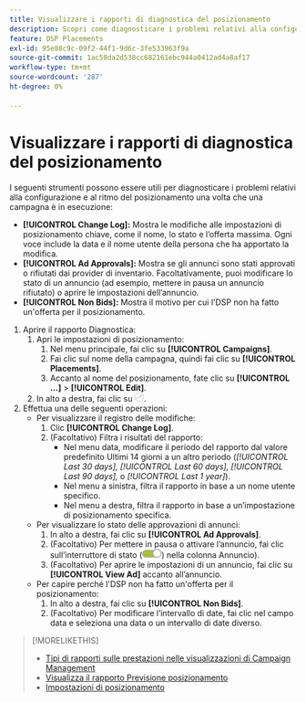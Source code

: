 ```yaml
---
title: Visualizzare i rapporti di diagnostica del posizionamento
description: Scopri come diagnosticare i problemi relativi alla configurazione e alla velocità del posizionamento.
feature: DSP Placements
exl-id: 95e88c9c-09f2-44f1-9d6c-3fe533963f9a
source-git-commit: 1ac58da2d538cc682161ebc944a0412ad4a8af17
workflow-type: tm+mt
source-wordcount: '287'
ht-degree: 0%

---
```


# Visualizzare i rapporti di diagnostica del posizionamento

<!-- Does this really belong in the Campaign Management > Reports section or in the Placements section? -->

I seguenti strumenti possono essere utili per diagnosticare i problemi relativi alla configurazione e al ritmo del posizionamento una volta che una campagna è in esecuzione:

* **[!UICONTROL Change Log]:** Mostra le modifiche alle impostazioni di posizionamento chiave, come il nome, lo stato e l’offerta massima. Ogni voce include la data e il nome utente della persona che ha apportato la modifica.
* **[!UICONTROL Ad Approvals]:** Mostra se gli annunci sono stati approvati o rifiutati dai provider di inventario. Facoltativamente, puoi modificare lo stato di un annuncio (ad esempio, mettere in pausa un annuncio rifiutato) o aprire le impostazioni dell’annuncio.
* **[!UICONTROL Non Bids]:** Mostra il motivo per cui l&#39;DSP non ha fatto un&#39;offerta per il posizionamento.

1. Aprire il rapporto Diagnostica:
   1. Apri le impostazioni di posizionamento:
      1. Nel menu principale, fai clic su **[!UICONTROL Campaigns]**.
      1. Fai clic sul nome della campagna, quindi fai clic su **[!UICONTROL Placements]**.
      1. Accanto al nome del posizionamento, fate clic su  **[!UICONTROL ...]** > **[!UICONTROL Edit]**.
   1. In alto a destra, fai clic su ![Diagnostica posizionamento](/help/dsp/assets/placement-diagnostics.png).
1. Effettua una delle seguenti operazioni:
   * Per visualizzare il registro delle modifiche:
      1. Clic **[!UICONTROL Change Log]**.
      1. (Facoltativo) Filtra i risultati del rapporto:
         * Nel menu data, modificare il periodo del rapporto dal valore predefinito Ultimi 14 giorni a un altro periodo (*[!UICONTROL Last 30 days],* *[!UICONTROL Last 60 days],* *[!UICONTROL Last 90 days],* o *[!UICONTROL Last 1 year]*).
         * Nel menu a sinistra, filtra il rapporto in base a un nome utente specifico.
         * Nel menu a destra, filtra il rapporto in base a un’impostazione di posizionamento specifica.
   * Per visualizzare lo stato delle approvazioni di annunci:
      1. In alto a destra, fai clic su **[!UICONTROL Ad Approvals]**.
      1. (Facoltativo) Per mettere in pausa o attivare l’annuncio, fai clic sull’interruttore di stato (![Interruttore di stato](/help/dsp/assets/status-switch.png)) nella colonna Annuncio).
      1. (Facoltativo) Per aprire le impostazioni di un annuncio, fai clic su **[!UICONTROL View Ad]** accanto all’annuncio.
   * Per capire perché l&#39;DSP non ha fatto un&#39;offerta per il posizionamento:
      1. In alto a destra, fai clic su **[!UICONTROL Non Bids]**.
      1. (Facoltativo) Per modificare l’intervallo di date, fai clic nel campo data e seleziona una data o un intervallo di date diverso.

<!-- Later, add link to >* Definitions for NBRs (Reading No Bid Reports (NBRs)) -->

>[!MORELIKETHIS]
>
>* [Tipi di rapporti sulle prestazioni nelle visualizzazioni di Campaign Management](campaign-reports-about.md)
>* [Visualizza il rapporto Previsione posizionamento](/help/dsp/campaign-management/reports/placement-forecast.md)
>* [Impostazioni di posizionamento](/help/dsp/campaign-management/placements/placement-settings.md)
